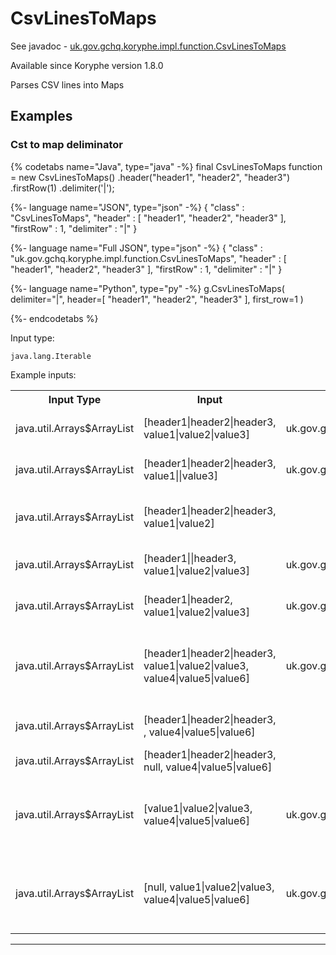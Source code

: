 # CsvLinesToMaps
See javadoc - [uk.gov.gchq.koryphe.impl.function.CsvLinesToMaps](ref://../../javadoc/koryphe/uk/gov/gchq/koryphe/impl/function/CsvLinesToMaps.html)

Available since Koryphe version 1.8.0

Parses CSV lines into Maps

## Examples

### Cst to map deliminator


{% codetabs name="Java", type="java" -%}
final CsvLinesToMaps function = new CsvLinesToMaps()
        .header("header1", "header2", "header3")
        .firstRow(1)
        .delimiter('|');

{%- language name="JSON", type="json" -%}
{
  "class" : "CsvLinesToMaps",
  "header" : [ "header1", "header2", "header3" ],
  "firstRow" : 1,
  "delimiter" : "|"
}

{%- language name="Full JSON", type="json" -%}
{
  "class" : "uk.gov.gchq.koryphe.impl.function.CsvLinesToMaps",
  "header" : [ "header1", "header2", "header3" ],
  "firstRow" : 1,
  "delimiter" : "|"
}

{%- language name="Python", type="py" -%}
g.CsvLinesToMaps( 
  delimiter="|", 
  header=[ 
    "header1", 
    "header2", 
    "header3" 
  ], 
  first_row=1 
)

{%- endcodetabs %}

Input type:

```
java.lang.Iterable
```

Example inputs:
<table style="display: block;">
<tr><th>Input Type</th><th>Input</th><th>Result Type</th><th>Result</th></tr>
<tr><td>java.util.Arrays$ArrayList</td><td>[header1|header2|header3, value1|value2|value3]</td><td>uk.gov.gchq.koryphe.util.IterableUtil$MappedIterable</td><td>[{header3=value3, header2=value2, header1=value1}]</td></tr>
<tr><td>java.util.Arrays$ArrayList</td><td>[header1|header2|header3, value1||value3]</td><td>uk.gov.gchq.koryphe.util.IterableUtil$MappedIterable</td><td>[{header3=value3, header2=, header1=value1}]</td></tr>
<tr><td>java.util.Arrays$ArrayList</td><td>[header1|header2|header3, value1|value2]</td><td></td><td>IllegalArgumentException: CSV has 2 columns, but there are 3 provided column names</td></tr>
<tr><td>java.util.Arrays$ArrayList</td><td>[header1||header3, value1|value2|value3]</td><td>uk.gov.gchq.koryphe.util.IterableUtil$MappedIterable</td><td>[{header3=value3, header2=value2, header1=value1}]</td></tr>
<tr><td>java.util.Arrays$ArrayList</td><td>[header1|header2, value1|value2|value3]</td><td>uk.gov.gchq.koryphe.util.IterableUtil$MappedIterable</td><td>[{header3=value3, header2=value2, header1=value1}]</td></tr>
<tr><td>java.util.Arrays$ArrayList</td><td>[header1|header2|header3, value1|value2|value3, value4|value5|value6]</td><td>uk.gov.gchq.koryphe.util.IterableUtil$MappedIterable</td><td>[{header3=value3, header2=value2, header1=value1}, {header3=value6, header2=value5, header1=value4}]</td></tr>
<tr><td>java.util.Arrays$ArrayList</td><td>[header1|header2|header3, , value4|value5|value6]</td><td></td><td>NoSuchElementException: No more CSV records available</td></tr>
<tr><td>java.util.Arrays$ArrayList</td><td>[header1|header2|header3, null, value4|value5|value6]</td><td></td><td>NullPointerException: null</td></tr>
<tr><td>java.util.Arrays$ArrayList</td><td>[value1|value2|value3, value4|value5|value6]</td><td>uk.gov.gchq.koryphe.util.IterableUtil$MappedIterable</td><td>[{header3=value3, header2=value2, header1=value1}, {header3=value6, header2=value5, header1=value4}]</td></tr>
<tr><td>java.util.Arrays$ArrayList</td><td>[null, value1|value2|value3, value4|value5|value6]</td><td>uk.gov.gchq.koryphe.util.IterableUtil$MappedIterable</td><td>[{header3=value3, header2=value2, header1=value1}, {header3=value6, header2=value5, header1=value4}]</td></tr>
</table>

-----------------------------------------------

